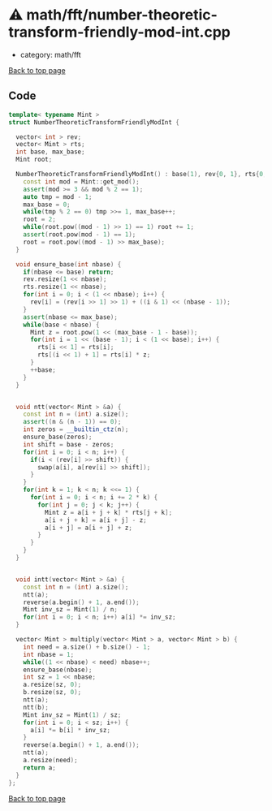 <!-- mathjax config similar to math.stackexchange -->
<script type="text/javascript" async
  src="https://cdnjs.cloudflare.com/ajax/libs/mathjax/2.7.5/MathJax.js?config=TeX-MML-AM_CHTML">
</script>
<script type="text/x-mathjax-config">
  MathJax.Hub.Config({
    TeX: { equationNumbers: { autoNumber: "AMS" }},
    tex2jax: {
      inlineMath: [ ['$','$'] ],
      processEscapes: true
    },
    "HTML-CSS": { matchFontHeight: false },
    displayAlign: "left",
    displayIndent: "2em"
  });
</script>

<script type="text/javascript" src="https://cdnjs.cloudflare.com/ajax/libs/jquery/3.4.1/jquery.min.js"></script>
<script src="https://cdn.jsdelivr.net/npm/jquery-balloon-js@1.1.2/jquery.balloon.min.js" integrity="sha256-ZEYs9VrgAeNuPvs15E39OsyOJaIkXEEt10fzxJ20+2I=" crossorigin="anonymous"></script>
<script type="text/javascript" src="../../../assets/js/copy-button.js"></script>
<link rel="stylesheet" href="../../../assets/css/copy-button.css" />


# :warning: math/fft/number-theoretic-transform-friendly-mod-int.cpp
* category: math/fft


[Back to top page](../../../index.html)



## Code
```cpp
template< typename Mint >
struct NumberTheoreticTransformFriendlyModInt {

  vector< int > rev;
  vector< Mint > rts;
  int base, max_base;
  Mint root;

  NumberTheoreticTransformFriendlyModInt() : base(1), rev{0, 1}, rts{0, 1} {
    const int mod = Mint::get_mod();
    assert(mod >= 3 && mod % 2 == 1);
    auto tmp = mod - 1;
    max_base = 0;
    while(tmp % 2 == 0) tmp >>= 1, max_base++;
    root = 2;
    while(root.pow((mod - 1) >> 1) == 1) root += 1;
    assert(root.pow(mod - 1) == 1);
    root = root.pow((mod - 1) >> max_base);
  }

  void ensure_base(int nbase) {
    if(nbase <= base) return;
    rev.resize(1 << nbase);
    rts.resize(1 << nbase);
    for(int i = 0; i < (1 << nbase); i++) {
      rev[i] = (rev[i >> 1] >> 1) + ((i & 1) << (nbase - 1));
    }
    assert(nbase <= max_base);
    while(base < nbase) {
      Mint z = root.pow(1 << (max_base - 1 - base));
      for(int i = 1 << (base - 1); i < (1 << base); i++) {
        rts[i << 1] = rts[i];
        rts[(i << 1) + 1] = rts[i] * z;
      }
      ++base;
    }
  }


  void ntt(vector< Mint > &a) {
    const int n = (int) a.size();
    assert((n & (n - 1)) == 0);
    int zeros = __builtin_ctz(n);
    ensure_base(zeros);
    int shift = base - zeros;
    for(int i = 0; i < n; i++) {
      if(i < (rev[i] >> shift)) {
        swap(a[i], a[rev[i] >> shift]);
      }
    }
    for(int k = 1; k < n; k <<= 1) {
      for(int i = 0; i < n; i += 2 * k) {
        for(int j = 0; j < k; j++) {
          Mint z = a[i + j + k] * rts[j + k];
          a[i + j + k] = a[i + j] - z;
          a[i + j] = a[i + j] + z;
        }
      }
    }
  }


  void intt(vector< Mint > &a) {
    const int n = (int) a.size();
    ntt(a);
    reverse(a.begin() + 1, a.end());
    Mint inv_sz = Mint(1) / n;
    for(int i = 0; i < n; i++) a[i] *= inv_sz;
  }

  vector< Mint > multiply(vector< Mint > a, vector< Mint > b) {
    int need = a.size() + b.size() - 1;
    int nbase = 1;
    while((1 << nbase) < need) nbase++;
    ensure_base(nbase);
    int sz = 1 << nbase;
    a.resize(sz, 0);
    b.resize(sz, 0);
    ntt(a);
    ntt(b);
    Mint inv_sz = Mint(1) / sz;
    for(int i = 0; i < sz; i++) {
      a[i] *= b[i] * inv_sz;
    }
    reverse(a.begin() + 1, a.end());
    ntt(a);
    a.resize(need);
    return a;
  }
};

```

[Back to top page](../../../index.html)

